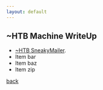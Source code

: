 ```yaml
---
layout: default
---
```


## ~HTB Machine WriteUp

*   [~HTB SneakyMailer](./test.html).
*   Item bar
*   Item baz
*   Item zip

[back](./../../home/)
